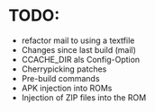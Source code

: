 TODO:
=====
 - refactor mail to using a textfile
 - Changes since last build (mail)
 - CCACHE_DIR als Config-Option
 - Cherrypicking patches
 - Pre-build commands
 - APK injection into ROMs
 - Injection of ZIP files into the ROM
